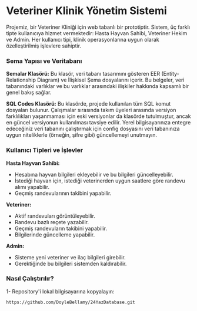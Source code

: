 # Veteriner Klinik Yönetim Sistemi

Projemiz, bir Veteriner Kliniği için web tabanlı bir prototiptir. Sistem, üç farklı tipte kullanıcıya hizmet vermektedir: Hasta Hayvan Sahibi, Veteriner Hekim ve Admin. Her kullanıcı tipi, klinik operasyonlarına uygun olarak özelleştirilmiş işlevlere sahiptir.

### Sema Yapısı ve Veritabanı
**Semalar Klasörü:** Bu klasör, veri tabanı tasarımını gösteren EER (Entity-Relationship Diagram) ve İlişkisel Şema dosyalarını içerir. Bu belgeler, veri tabanındaki varlıklar ve bu varlıklar arasındaki ilişkiler hakkında kapsamlı bir genel bakış sağlar.

**SQL Codes Klasörü:** Bu klasörde, projede kullanılan tüm SQL komut dosyaları bulunur. Çalışmalar sırasında takım üyeleri arasında versiyon farklılıkları yaşanmaması için eski versiyonlar da klasörde tutulmuştur, ancak en güncel versiyonun kullanılması tavsiye edilir. Yerel bilgisayarınıza entegre edeceğiniz veri tabanını çalıştırmak için config dosyasını veri tabanınıza uygun niteliklerle (örneğin, şifre gibi) güncellemeyi unutmayın.

### Kullanıcı Tipleri ve İşlevler

**Hasta Hayvan Sahibi:**

- Hesabına hayvan bilgileri ekleyebilir ve bu bilgileri güncelleyebilir.
- İstediği hayvan için, istediği veterinerden uygun saatlere göre randevu alımı yapabilir.
- Geçmiş randevularının takibini yapabilir.
  
**Veteriner:**

- Aktif randevuları görüntüleyebilir.
- Randevu bazlı reçete yazabilir.
- Geçmiş randevuların takibini yapabilir.
- Bilgilerinde güncelleme yapabilir.
  
**Admin:**

- Sisteme yeni veteriner ve ilaç bilgileri girebilir.
- Gerektiğinde bu bilgileri sistemden kaldırabilir.

### Nasıl Çalıştırılır?

1- Repository'i lokal bilgisayarına kopyalayın:
  ```
  https://github.com/DoyleBellamy/24YazDatabase.git
  ```
